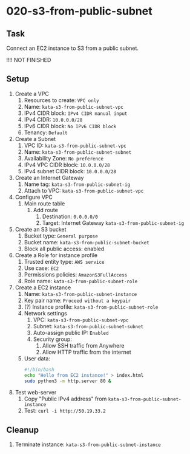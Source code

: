 # 020-s3-from-public-subnet

## Task

Connect an EC2 instance to S3 from a public subnet.

!!!! NOT FINISHED

## Setup

1. Create a VPC
    1. Resources to create: `VPC only`
    2. Name: `kata-s3-from-public-subnet-vpc`
    3. IPv4 CIDR block: `IPv4 CIDR manual input`
    4. IPv4 CIDR: `10.0.0.0/28`
    5. IPv6 CIDR block: `No IPv6 CIDR block`
    6. Tenancy: `Default`
2. Create a Subnet
    1. VPC ID: `kata-s3-from-public-subnet-vpc`
    2. Name: `kata-s3-from-public-subnet-subnet`
    3. Availability Zone: `No preference`
    4. IPv4 VPC CIDR block: `10.0.0.0/28`
    5. IPv4 subnet CIDR block: `10.0.0.0/28`
3. Create an Internet Gateway
    1. Name tag: `kata-s3-from-public-subnet-ig`
    2. Attach to VPC: `kata-s3-from-public-subnet-vpc`
4. Configure VPC
    1. Main route table
        1. Add route
            1. Destination: `0.0.0.0/0`
            2. Target: Internet Gateway `kata-s3-from-public-subnet-ig`
3. Create an S3 bucket
    1. Bucket type: `General purpose`
    2. Bucket name: `kata-s3-from-public-subnet-bucket`
    3. Block all public access: enabled
4. Create a Role for instance profile
    1. Trusted entity type: `AWS service`
    2. Use case: `EC2`
    3. Permissions policies: `AmazonS3FullAccess`
    4. Role name: `kata-s3-from-public-subnet-role`
1. Create a EC2 instance
    1. Name: `kata-s3-from-public-subnet-instance`
    2. Key pair name: `Proceed without a keypair`
    3. (?) Instance profile: `kata-s3-from-public-subnet-role`
    3. Network settings
        1. VPC: `kata-s3-from-public-subnet-vpc`
        2. Subnet: `kata-s3-from-public-subnet-subnet`
        3. Auto-assign public IP: `Enabled`
        4. Security group: 
            1. Allow SSH traffic from Anywhere
            5. Allow HTTP traffic from the internet
    4. User data:
        ```bash
        #!/bin/bash
        echo "Hello from EC2 instance!" > index.html
        sudo python3 -m http.server 80 &
        ```
2. Test web-server
    1. Copy "Public IPv4 address" from `kata-s3-from-public-subnet-instance`
    2. Test: `curl -i http://50.19.33.2`

## Cleanup

1. Terminate instance: `kata-s3-from-public-subnet-instance`
